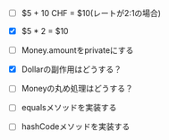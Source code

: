- [ ] $5 + 10 CHF = $10(レートが2:1の場合)
- [x] $5 * 2 = $10
- [ ] Money.amountをprivateにする
- [x] Dollarの副作用はどうする？
- [ ] Moneyの丸め処理はどうする？
- [ ] equalsメソッドを実装する
- [ ] hashCodeメソッドを実装する

